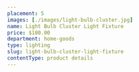```yaml
---
placement: 5
images: [./images/light-bulb-cluster.jpg]
name: Light Bulb Cluster Light Fixture
price: $180.00
department: home-goods
type: lighting
slug: light-bulb-cluster-light-fixture
contentType: product details
---
```

